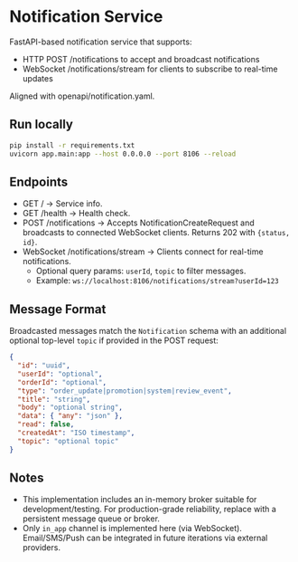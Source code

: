 # Notification Service

FastAPI-based notification service that supports:
- HTTP POST /notifications to accept and broadcast notifications
- WebSocket /notifications/stream for clients to subscribe to real-time updates

Aligned with openapi/notification.yaml.

## Run locally

```bash
pip install -r requirements.txt
uvicorn app.main:app --host 0.0.0.0 --port 8106 --reload
```

## Endpoints

- GET / -> Service info.
- GET /health -> Health check.
- POST /notifications -> Accepts NotificationCreateRequest and broadcasts to connected WebSocket clients. Returns 202 with `{status, id}`.
- WebSocket /notifications/stream -> Clients connect for real-time notifications.
  - Optional query params: `userId`, `topic` to filter messages.
  - Example: `ws://localhost:8106/notifications/stream?userId=123` 

## Message Format

Broadcasted messages match the `Notification` schema with an additional optional top-level `topic` if provided in the POST request:
```json
{
  "id": "uuid",
  "userId": "optional",
  "orderId": "optional",
  "type": "order_update|promotion|system|review_event",
  "title": "string",
  "body": "optional string",
  "data": { "any": "json" },
  "read": false,
  "createdAt": "ISO timestamp",
  "topic": "optional topic"
}
```

## Notes

- This implementation includes an in-memory broker suitable for development/testing. For production-grade reliability, replace with a persistent message queue or broker.
- Only `in_app` channel is implemented here (via WebSocket). Email/SMS/Push can be integrated in future iterations via external providers.
